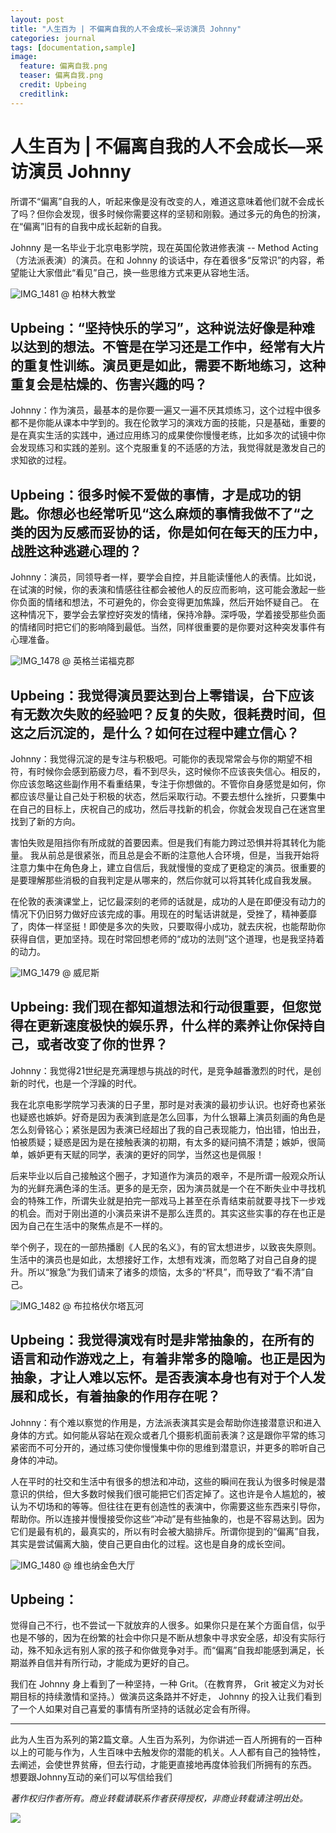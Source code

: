 ```yaml
---
layout: post
title: "人生百为 | 不偏离自我的人不会成长—采访演员 Johnny"
categories: journal
tags: [documentation,sample]
image:
  feature: 偏离自我.png
  teaser: 偏离自我.png
  credit: Upbeing
  creditlink:
---
```



# 人生百为 | 不偏离自我的人不会成长—采访演员 Johnny


所谓不“偏离”自我的人，听起来像是没有改变的人，难道这意味着他们就不会成长了吗？但你会发现，很多时候你需要这样的坚韧和刚毅。通过多元的角色的扮演，在“偏离”旧有的自我中成长起新的自我。

Johnny 是一名毕业于北京电影学院，现在英国伦敦进修表演 -- Method Acting（方法派表演）的演员。在和 Johnny 的谈话中，存在着很多“反常识”的内容，希望能让大家借此“看见”自己，换一些思维方式来更从容地生活。

![IMG_1481](http://ob49cesbh.bkt.clouddn.com/2017-05-02-IMG_1481.jpg)
@ 柏林大教堂

## Upbeing：“坚持快乐的学习”，这种说法好像是种难以达到的想法。不管是在学习还是工作中，经常有大片的重复性训练。演员更是如此，需要不断地练习，这种重复会是枯燥的、伤害兴趣的吗？

Johnny：作为演员，最基本的是你要一遍又一遍不厌其烦练习，这个过程中很多都不是你能从课本中学到的。我在伦敦学习的演戏方面的技能，只是基础，重要的是在真实生活的实践中，通过应用练习的成果使你慢慢老练，比如多次的试镜中你会发现练习和实践的差别。这个克服重复的不适感的方法，我觉得就是激发自己的求知欲的过程。

## Upbeing：很多时候不爱做的事情，才是成功的钥匙。你想必也经常听见“这么麻烦的事情我做不了“之类的因为反感而妥协的话，你是如何在每天的压力中，战胜这种逃避心理的？

Johnny：演员，同领导者一样，要学会自控，并且能读懂他人的表情。比如说，在试演的时候，你的表演和情感往往都会被他人的反应而影响，这可能会激起一些你负面的情绪和想法，不可避免的，你会变得更加焦躁，然后开始怀疑自己。 在这种情况下，要学会去掌控好突发的情绪，保持冷静。深呼吸，学着接受那些负面的情绪同时把它们的影响降到最低。当然，同样很重要的是你要对这种突发事件有心理准备。

![IMG_1478](http://ob49cesbh.bkt.clouddn.com/2017-05-02-IMG_1478.jpg)
@ 英格兰诺福克郡

## Upbeing：我觉得演员要达到台上零错误，台下应该有无数次失败的经验吧？反复的失败，很耗费时间，但这之后沉淀的，是什么？如何在过程中建立信心？

Johnny：我觉得沉淀的是专注与积极吧。可能你的表现常常会与你的期望不相符，有时候你会感到筋疲力尽，看不到尽头，这时候你不应该丧失信心。相反的，你应该忽略这些副作用不看重结果，专注于你想做的。不管你自身感觉是如何，你都应该尽量让自己处于积极的状态，然后采取行动。不要去想什么挫折，只要集中在自己的目标上，庆祝自己的成功，然后寻找新的机会，你就会发现自己在迷宫里找到了新的方向。

害怕失败是阻挡你有所成就的首要因素。但是我们有能力跨过恐惧并将其转化为能量。 我从前总是很紧张，而且总是会不断的注意他人合环境，但是，当我开始将注意力集中在角色身上，建立自信后，我就慢慢的变成了更稳定的演员。很重要的是要理解那些消极的自我判定是从哪来的，然后你就可以将其转化成自我发展。

在伦敦的表演课堂上，记忆最深刻的老师的话就是，成功的人是在即便没有动力的情况下仍旧努力做好应该完成的事。用现在的时髦话讲就是，受挫了，精神萎靡了，肉体一样坚挺！即使是多次的失败，只要取得小成功，就去庆祝，也能帮助你获得自信，更加坚持。现在时常回想老师的“成功的法则”这个道理，也是我坚持着的动力。


![IMG_1479](http://ob49cesbh.bkt.clouddn.com/2017-05-02-IMG_1479.jpg)
@ 威尼斯

## Upbeing:  我们现在都知道想法和行动很重要，但您觉得在更新速度极快的娱乐界，什么样的素养让你保持自己，或者改变了你的世界？

Johnny：我觉得21世纪是充满理想与挑战的时代，是竞争越番激烈的时代，是创新的时代，也是一个浮躁的时代。

我在北京电影学院学习表演的日子里，那时是对表演的最初步认识。也好奇也紧张也疑惑也嫉妒。好奇是因为表演到底是怎么回事，为什么银幕上演员刻画的角色是怎么刻骨铭心；紧张是因为表演已经超出了我的自己表现能力，怕出错，怕出丑，怕被质疑；疑惑是因为是在接触表演的初期，有太多的疑问搞不清楚；嫉妒，很简单，嫉妒更有天赋的同学，表演的更好的同学，当然这也是佩服！

后来毕业以后自己接触这个圈子，才知道作为演员的艰辛，不是所谓一般观众所认为的光鲜充满色泽的生活。更多的是无奈，因为演员就是一个在不断失业中寻找机会的特殊工作，所谓失业就是拍完一部戏马上甚至在杀青结束前就要寻找下一步戏的机会。而对于刚出道的小演员来讲不是那么连贯的。其实这些实事的存在也正是因为自己在生活中的聚焦点是不一样的。

举个例子，现在的一部热播剧《人民的名义》，有的官太想进步，以致丧失原则。生活中的演员也是如此，太想接好工作，太想有戏演，而忽略了对自己自身的提升。所以“猴急”为我们请来了诸多的烦恼，太多的“杯具”，而导致了“看不清”自己。

![IMG_1482](http://ob49cesbh.bkt.clouddn.com/2017-05-02-IMG_1482.jpg)
@ 布拉格伏尔塔瓦河

## Upbeing：我觉得演戏有时是非常抽象的，在所有的语言和动作游戏之上，有着非常多的隐喻。也正是因为抽象，才让人难以忘怀。是否表演本身也有对于个人发展和成长，有着抽象的作用存在呢？

Johnny：有个难以察觉的作用是，方法派表演其实是会帮助你连接潜意识和进入身体的方式。如何能从容站在观众或者几个摄影机面前表演？这是跟你平常的练习紧密而不可分开的，通过练习使你慢慢集中你的思维到潜意识，并更多的聆听自己身体的冲动。

人在平时的社交和生活中有很多的想法和冲动，这些的瞬间在我认为很多时候是潜意识的供给，但大多数时候我们很可能把它们否定掉了。这也许是令人尴尬的，被认为不切场和的等等。但往往在更有创造性的表演中，你需要这些东西来引导你，帮助你。所以连接并慢慢接受你这些“冲动”是有些抽象的，也是不容易达到。因为它们是最有机的，最真实的，所以有时会被大脑排斥。所谓你提到的“偏离”自我，其实是尝试偏离大脑，使自己更自由化的过程。这也是自身的成长空间。

![IMG_1480](http://ob49cesbh.bkt.clouddn.com/2017-05-02-IMG_1480.jpg)
@ 维也纳金色大厅

## Upbeing：

觉得自己不行，也不尝试一下就放弃的人很多。如果你只是在某个方面自信，似乎也是不够的，因为在纷繁的社会中你只是不断从想象中寻求安全感，却没有实际行动，殊不知永远有别人家的孩子和你做竞争对手。而“偏离”自我却能感到满足，长期滋养自信并有所行动，才能成为更好的自己。

我们在 Johnny 身上看到了一种坚持，一种 Grit。（在教育界， Grit 被定义为对长期目标的持续激情和坚持。）做演员这条路并不好走， Johnny 的投入让我们看到了一个人如果对自己喜爱的事情有所坚持的话就必定会有所得。

*******

此为人生百为系列的第2篇文章。人生百为系列，为你讲述一百人所拥有的一百种以上的可能与作为，人生百味中去触发你的潜能的机关。人人都有自己的独特性，去阐述，会使世界贫瘠，但去行动，才能更直接地再度体验我们所拥有的东西。
想要跟Johnny互动的亲们可以写信给我们

*著作权归作者所有。商业转载请联系作者获得授权，非商业转载请注明出处。*

![](http://ob49cesbh.bkt.clouddn.com/2017-04-01-Upebing_footer_2.png)






